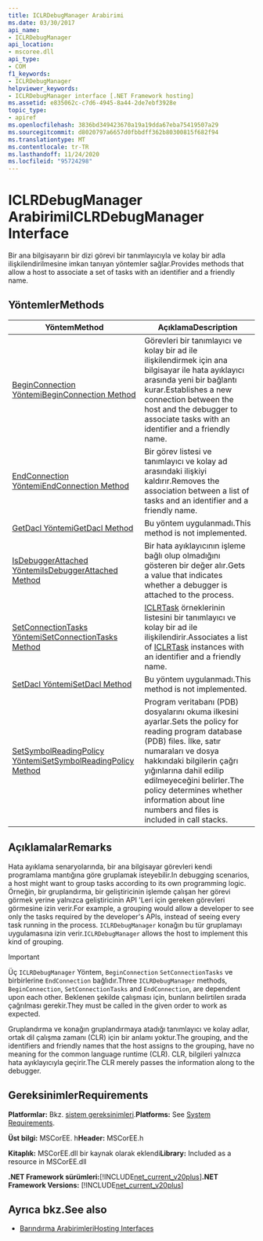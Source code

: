 ```yaml
---
title: ICLRDebugManager Arabirimi
ms.date: 03/30/2017
api_name:
- ICLRDebugManager
api_location:
- mscoree.dll
api_type:
- COM
f1_keywords:
- ICLRDebugManager
helpviewer_keywords:
- ICLRDebugManager interface [.NET Framework hosting]
ms.assetid: e835062c-c7d6-4945-8a44-2de7ebf3928e
topic_type:
- apiref
ms.openlocfilehash: 3836bd349423670a19a19dda67eba75419507a29
ms.sourcegitcommit: d8020797a6657d0fbbdff362b80300815f682f94
ms.translationtype: MT
ms.contentlocale: tr-TR
ms.lasthandoff: 11/24/2020
ms.locfileid: "95724298"
---
```

# <a name="iclrdebugmanager-interface"></a><span data-ttu-id="8fc13-102">ICLRDebugManager Arabirimi</span><span class="sxs-lookup"><span data-stu-id="8fc13-102">ICLRDebugManager Interface</span></span>

<span data-ttu-id="8fc13-103">Bir ana bilgisayarın bir dizi görevi bir tanımlayıcıyla ve kolay bir adla ilişkilendirilmesine imkan tanıyan yöntemler sağlar.</span><span class="sxs-lookup"><span data-stu-id="8fc13-103">Provides methods that allow a host to associate a set of tasks with an identifier and a friendly name.</span></span>  
  
## <a name="methods"></a><span data-ttu-id="8fc13-104">Yöntemler</span><span class="sxs-lookup"><span data-stu-id="8fc13-104">Methods</span></span>  
  
|<span data-ttu-id="8fc13-105">Yöntem</span><span class="sxs-lookup"><span data-stu-id="8fc13-105">Method</span></span>|<span data-ttu-id="8fc13-106">Açıklama</span><span class="sxs-lookup"><span data-stu-id="8fc13-106">Description</span></span>|  
|------------|-----------------|  
|[<span data-ttu-id="8fc13-107">BeginConnection Yöntemi</span><span class="sxs-lookup"><span data-stu-id="8fc13-107">BeginConnection Method</span></span>](iclrdebugmanager-beginconnection-method.md)|<span data-ttu-id="8fc13-108">Görevleri bir tanımlayıcı ve kolay bir ad ile ilişkilendirmek için ana bilgisayar ile hata ayıklayıcı arasında yeni bir bağlantı kurar.</span><span class="sxs-lookup"><span data-stu-id="8fc13-108">Establishes a new connection between the host and the debugger to associate tasks with an identifier and a friendly name.</span></span>|  
|[<span data-ttu-id="8fc13-109">EndConnection Yöntemi</span><span class="sxs-lookup"><span data-stu-id="8fc13-109">EndConnection Method</span></span>](iclrdebugmanager-endconnection-method.md)|<span data-ttu-id="8fc13-110">Bir görev listesi ve tanımlayıcı ve kolay ad arasındaki ilişkiyi kaldırır.</span><span class="sxs-lookup"><span data-stu-id="8fc13-110">Removes the association between a list of tasks and an identifier and a friendly name.</span></span>|  
|[<span data-ttu-id="8fc13-111">GetDacl Yöntemi</span><span class="sxs-lookup"><span data-stu-id="8fc13-111">GetDacl Method</span></span>](iclrdebugmanager-getdacl-method.md)|<span data-ttu-id="8fc13-112">Bu yöntem uygulanmadı.</span><span class="sxs-lookup"><span data-stu-id="8fc13-112">This method is not implemented.</span></span>|  
|[<span data-ttu-id="8fc13-113">IsDebuggerAttached Yöntemi</span><span class="sxs-lookup"><span data-stu-id="8fc13-113">IsDebuggerAttached Method</span></span>](iclrdebugmanager-isdebuggerattached-method.md)|<span data-ttu-id="8fc13-114">Bir hata ayıklayıcının işleme bağlı olup olmadığını gösteren bir değer alır.</span><span class="sxs-lookup"><span data-stu-id="8fc13-114">Gets a value that indicates whether a debugger is attached to the process.</span></span>|  
|[<span data-ttu-id="8fc13-115">SetConnectionTasks Yöntemi</span><span class="sxs-lookup"><span data-stu-id="8fc13-115">SetConnectionTasks Method</span></span>](iclrdebugmanager-setconnectiontasks-method.md)|<span data-ttu-id="8fc13-116">[ICLRTask](iclrtask-interface.md) örneklerinin listesini bir tanımlayıcı ve kolay bir ad ile ilişkilendirir.</span><span class="sxs-lookup"><span data-stu-id="8fc13-116">Associates a list of [ICLRTask](iclrtask-interface.md) instances with an identifier and a friendly name.</span></span>|  
|[<span data-ttu-id="8fc13-117">SetDacl Yöntemi</span><span class="sxs-lookup"><span data-stu-id="8fc13-117">SetDacl Method</span></span>](iclrdebugmanager-setdacl-method.md)|<span data-ttu-id="8fc13-118">Bu yöntem uygulanmadı.</span><span class="sxs-lookup"><span data-stu-id="8fc13-118">This method is not implemented.</span></span>|  
|[<span data-ttu-id="8fc13-119">SetSymbolReadingPolicy Yöntemi</span><span class="sxs-lookup"><span data-stu-id="8fc13-119">SetSymbolReadingPolicy Method</span></span>](iclrdebugmanager-setsymbolreadingpolicy-method.md)|<span data-ttu-id="8fc13-120">Program veritabanı (PDB) dosyalarını okuma ilkesini ayarlar.</span><span class="sxs-lookup"><span data-stu-id="8fc13-120">Sets the policy for reading program database (PDB) files.</span></span> <span data-ttu-id="8fc13-121">İlke, satır numaraları ve dosya hakkındaki bilgilerin çağrı yığınlarına dahil edilip edilmeyeceğini belirler.</span><span class="sxs-lookup"><span data-stu-id="8fc13-121">The policy determines whether information about line numbers and files is included in call stacks.</span></span>|  
  
## <a name="remarks"></a><span data-ttu-id="8fc13-122">Açıklamalar</span><span class="sxs-lookup"><span data-stu-id="8fc13-122">Remarks</span></span>  

 <span data-ttu-id="8fc13-123">Hata ayıklama senaryolarında, bir ana bilgisayar görevleri kendi programlama mantığına göre gruplamak isteyebilir.</span><span class="sxs-lookup"><span data-stu-id="8fc13-123">In debugging scenarios, a host might want to group tasks according to its own programming logic.</span></span> <span data-ttu-id="8fc13-124">Örneğin, bir gruplandırma, bir geliştiricinin işlemde çalışan her görevi görmek yerine yalnızca geliştiricinin API 'Leri için gereken görevleri görmesine izin verir.</span><span class="sxs-lookup"><span data-stu-id="8fc13-124">For example, a grouping would allow a developer to see only the tasks required by the developer's APIs, instead of seeing every task running in the process.</span></span> <span data-ttu-id="8fc13-125">`ICLRDebugManager` konağın bu tür gruplamayı uygulamasına izin verir.</span><span class="sxs-lookup"><span data-stu-id="8fc13-125">`ICLRDebugManager` allows the host to implement this kind of grouping.</span></span>  
  
> [!IMPORTANT]
> <span data-ttu-id="8fc13-126">Üç `ICLRDebugManager` Yöntem, `BeginConnection` `SetConnectionTasks` ve birbirlerine `EndConnection` bağlıdır.</span><span class="sxs-lookup"><span data-stu-id="8fc13-126">Three `ICLRDebugManager` methods, `BeginConnection`, `SetConnectionTasks` and `EndConnection`, are dependent upon each other.</span></span> <span data-ttu-id="8fc13-127">Beklenen şekilde çalışması için, bunların belirtilen sırada çağrılması gerekir.</span><span class="sxs-lookup"><span data-stu-id="8fc13-127">They must be called in the given order to work as expected.</span></span>  
  
 <span data-ttu-id="8fc13-128">Gruplandırma ve konağın gruplandırmaya atadığı tanımlayıcı ve kolay adlar, ortak dil çalışma zamanı (CLR) için bir anlamı yoktur.</span><span class="sxs-lookup"><span data-stu-id="8fc13-128">The grouping, and the identifiers and friendly names that the host assigns to the grouping, have no meaning for the common language runtime (CLR).</span></span> <span data-ttu-id="8fc13-129">CLR, bilgileri yalnızca hata ayıklayıcıyla geçirir.</span><span class="sxs-lookup"><span data-stu-id="8fc13-129">The CLR merely passes the information along to the debugger.</span></span>  
  
## <a name="requirements"></a><span data-ttu-id="8fc13-130">Gereksinimler</span><span class="sxs-lookup"><span data-stu-id="8fc13-130">Requirements</span></span>  

 <span data-ttu-id="8fc13-131">**Platformlar:** Bkz. [sistem gereksinimleri](../../get-started/system-requirements.md).</span><span class="sxs-lookup"><span data-stu-id="8fc13-131">**Platforms:** See [System Requirements](../../get-started/system-requirements.md).</span></span>  
  
 <span data-ttu-id="8fc13-132">**Üst bilgi:** MSCorEE. h</span><span class="sxs-lookup"><span data-stu-id="8fc13-132">**Header:** MSCorEE.h</span></span>  
  
 <span data-ttu-id="8fc13-133">**Kitaplık:** MSCorEE.dll bir kaynak olarak eklendi</span><span class="sxs-lookup"><span data-stu-id="8fc13-133">**Library:** Included as a resource in MSCorEE.dll</span></span>  
  
 <span data-ttu-id="8fc13-134">**.NET Framework sürümleri:**[!INCLUDE[net_current_v20plus](../../../../includes/net-current-v20plus-md.md)]</span><span class="sxs-lookup"><span data-stu-id="8fc13-134">**.NET Framework Versions:** [!INCLUDE[net_current_v20plus](../../../../includes/net-current-v20plus-md.md)]</span></span>  
  
## <a name="see-also"></a><span data-ttu-id="8fc13-135">Ayrıca bkz.</span><span class="sxs-lookup"><span data-stu-id="8fc13-135">See also</span></span>

- [<span data-ttu-id="8fc13-136">Barındırma Arabirimleri</span><span class="sxs-lookup"><span data-stu-id="8fc13-136">Hosting Interfaces</span></span>](hosting-interfaces.md)
